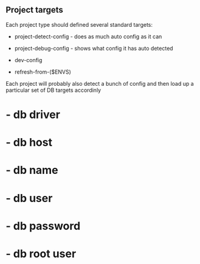 Project targets
---------------

Each project type should defined several standard targets:

* project-detect-config - does as much auto config as it can
* project-debug-config - shows what config it has auto detected
* dev-config

* refresh-from-($ENVS)

Each project will probably also detect a bunch of config and then load up
 a particular set of DB targets accordinly

# - db driver
# - db host
# - db name
# - db user
# - db password
# - db root user

